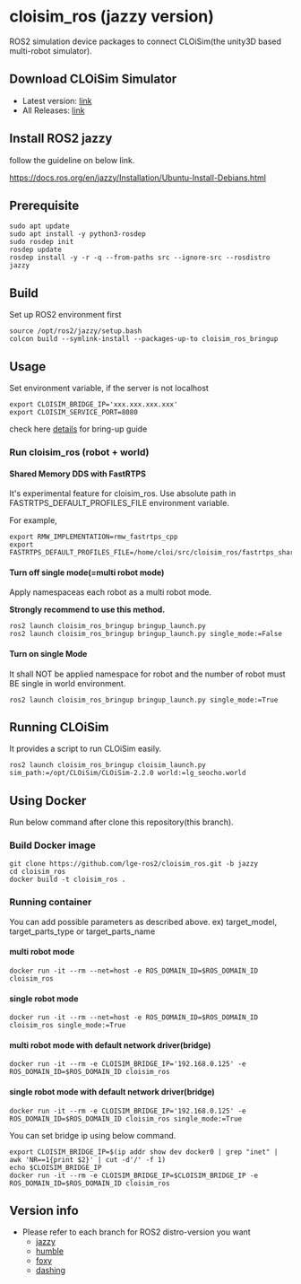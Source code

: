 # cloisim_ros (jazzy version)

ROS2 simulation device packages to connect CLOiSim(the unity3D based multi-robot simulator).

## Download CLOiSim Simulator

- Latest version: [link](https://github.com/lge-ros2/cloisim/releases/latest)
- All Releases: [link](https://github.com/lge-ros2/cloisim/releases)

## Install ROS2 jazzy

  follow the guideline on below link.

  <https://docs.ros.org/en/jazzy/Installation/Ubuntu-Install-Debians.html>

## Prerequisite

```shell
sudo apt update
sudo apt install -y python3-rosdep
sudo rosdep init
rosdep update
rosdep install -y -r -q --from-paths src --ignore-src --rosdistro jazzy
```

## Build

Set up ROS2 environment first

```shell
source /opt/ros2/jazzy/setup.bash
colcon build --symlink-install --packages-up-to cloisim_ros_bringup
```

## Usage

Set environment variable, if the server is not localhost

```shell
export CLOISIM_BRIDGE_IP='xxx.xxx.xxx.xxx'
export CLOISIM_SERVICE_PORT=8080
```

check here [details](https://github.com/lge-ros2/cloisim_ros/tree/jazzy/cloisim_ros_bringup) for bring-up guide

### Run cloisim_ros (robot + world)

#### Shared Memory DDS with FastRTPS

It's experimental feature for cloisim_ros. Use absolute path in FASTRTPS_DEFAULT_PROFILES_FILE environment variable.

For example,

```shell
export RMW_IMPLEMENTATION=rmw_fastrtps_cpp
export FASTRTPS_DEFAULT_PROFILES_FILE=/home/cloi/src/cloisim_ros/fastrtps_shared_profile.xml
```

#### Turn off single mode(=multi robot mode)

Apply namespaceas each robot as a multi robot mode.

**Strongly recommend to use this method.**

```shell
ros2 launch cloisim_ros_bringup bringup_launch.py
ros2 launch cloisim_ros_bringup bringup_launch.py single_mode:=False
```

#### Turn on single Mode

It shall NOT be applied namespace for robot and the number of robot must BE single in world environment.

```shell
ros2 launch cloisim_ros_bringup bringup_launch.py single_mode:=True
```

## Running CLOiSim

It provides a script to run CLOiSim easily.

```shell
ros2 launch cloisim_ros_bringup cloisim_launch.py sim_path:=/opt/CLOiSim/CLOiSim-2.2.0 world:=lg_seocho.world
```

## Using Docker

Run below command after clone this repository(this branch).

### Build Docker image

```shell
git clone https://github.com/lge-ros2/cloisim_ros.git -b jazzy
cd cloisim_ros
docker build -t cloisim_ros .
```

### Running container

You can add possible parameters as described above. ex) target_model, target_parts_type or target_parts_name

#### multi robot mode

```shell
docker run -it --rm --net=host -e ROS_DOMAIN_ID=$ROS_DOMAIN_ID cloisim_ros
```

#### single robot mode

```shell
docker run -it --rm --net=host -e ROS_DOMAIN_ID=$ROS_DOMAIN_ID cloisim_ros single_mode:=True
```

#### multi robot mode with default network driver(bridge)

```shell
docker run -it --rm -e CLOISIM_BRIDGE_IP='192.168.0.125' -e ROS_DOMAIN_ID=$ROS_DOMAIN_ID cloisim_ros
```

#### single robot mode with default network driver(bridge)

```shell
docker run -it --rm -e CLOISIM_BRIDGE_IP='192.168.0.125' -e ROS_DOMAIN_ID=$ROS_DOMAIN_ID cloisim_ros single_mode:=True
```

You can set bridge ip using below command.

```shell
export CLOISIM_BRIDGE_IP=$(ip addr show dev docker0 | grep "inet" | awk 'NR==1{print $2}' | cut -d'/' -f 1)
echo $CLOISIM_BRIDGE_IP
docker run -it --rm -e CLOISIM_BRIDGE_IP=$CLOISIM_BRIDGE_IP -e ROS_DOMAIN_ID=$ROS_DOMAIN_ID cloisim_ros
```

## Version info

- Please refer to each branch for ROS2 distro-version you want
  - [jazzy](https://github.com/lge-ros2/cloisim_ros/tree/jazzy)
  - [humble](https://github.com/lge-ros2/cloisim_ros/tree/humble)
  - [foxy](https://github.com/lge-ros2/cloisim_ros/tree/foxy)
  - [dashing](https://github.com/lge-ros2/sim_device/tree/dashing)

